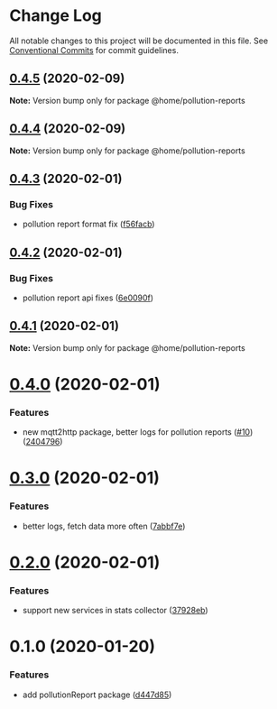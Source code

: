 # Change Log

All notable changes to this project will be documented in this file.
See [Conventional Commits](https://conventionalcommits.org) for commit guidelines.

## [0.4.5](https://github.com/mariusz-kabala/homeAutomation/compare/@home/pollution-reports@0.4.4...@home/pollution-reports@0.4.5) (2020-02-09)

**Note:** Version bump only for package @home/pollution-reports





## [0.4.4](https://github.com/mariusz-kabala/homeAutomation/compare/@home/pollution-reports@0.4.3...@home/pollution-reports@0.4.4) (2020-02-09)

**Note:** Version bump only for package @home/pollution-reports





## [0.4.3](https://github.com/mariusz-kabala/homeAutomation/compare/@home/pollution-reports@0.4.2...@home/pollution-reports@0.4.3) (2020-02-01)


### Bug Fixes

* pollution report format fix ([f56facb](https://github.com/mariusz-kabala/homeAutomation/commit/f56facbac07b006035a8d49a7816a6d854dea424))





## [0.4.2](https://github.com/mariusz-kabala/homeAutomation/compare/@home/pollution-reports@0.4.1...@home/pollution-reports@0.4.2) (2020-02-01)


### Bug Fixes

* pollution report api fixes ([6e0090f](https://github.com/mariusz-kabala/homeAutomation/commit/6e0090fd11ae826dce92ecc7adae58ffcdda42f1))





## [0.4.1](https://github.com/mariusz-kabala/homeAutomation/compare/@home/pollution-reports@0.4.0...@home/pollution-reports@0.4.1) (2020-02-01)

**Note:** Version bump only for package @home/pollution-reports





# [0.4.0](https://github.com/mariusz-kabala/homeAutomation/compare/@home/pollution-reports@0.3.0...@home/pollution-reports@0.4.0) (2020-02-01)


### Features

* new mqtt2http package, better logs for pollution reports ([#10](https://github.com/mariusz-kabala/homeAutomation/issues/10)) ([2404796](https://github.com/mariusz-kabala/homeAutomation/commit/2404796426e875e2e27128f6cfd84c131e038999))





# [0.3.0](https://github.com/mariusz-kabala/homeAutomation/compare/@home/pollution-reports@0.2.0...@home/pollution-reports@0.3.0) (2020-02-01)


### Features

* better logs, fetch data more often ([7abbf7e](https://github.com/mariusz-kabala/homeAutomation/commit/7abbf7eed2fb1cee6def2a72eac87d4dcae88e95))





# [0.2.0](https://github.com/mariusz-kabala/homeAutomation/compare/@home/pollution-reports@0.1.0...@home/pollution-reports@0.2.0) (2020-02-01)


### Features

* support new services in stats collector ([37928eb](https://github.com/mariusz-kabala/homeAutomation/commit/37928ebef802a15bcdeee0edbd7281eb7676af67))





# 0.1.0 (2020-01-20)


### Features

* add pollutionReport package ([d447d85](https://github.com/mariusz-kabala/homeAutomation/commit/d447d8512d4d95fa514b52e94b024afa6b3ec7e9))
